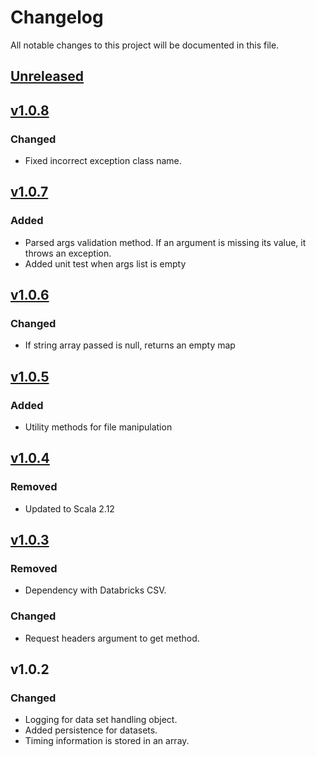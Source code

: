 # Changelog
All notable changes to this project will be documented in this file.

## [Unreleased]

## [v1.0.8]

### Changed
- Fixed incorrect exception class name.

## [v1.0.7]

### Added
- Parsed args validation method. If an argument is missing its value, it throws an exception.
- Added unit test when args list is empty

## [v1.0.6]

### Changed
- If string array passed is null, returns an empty map

## [v1.0.5]

### Added
- Utility methods for file manipulation  

## [v1.0.4]

### Removed
- Updated to Scala 2.12  

## [v1.0.3]

### Removed
- Dependency with Databricks CSV. 

### Changed
- Request headers argument to get method.

## v1.0.2
### Changed
- Logging for data set handling object.
- Added persistence for datasets.
- Timing information is stored in an array.


[Unreleased]: https://github.com/andersonkmi/spark-utils/compare/v1.0.2...HEAD
[v1.0.3]: https://github.com/andersonkmi/spark-utils/compare/v1.0.2...v1.0.3
[v1.0.4]: https://github.com/andersonkmi/spark-utils/compare/v1.0.3...v1.0.4
[v1.0.5]: https://github.com/andersonkmi/spark-utils/compare/v1.0.4...v1.0.5
[v1.0.6]: https://github.com/andersonkmi/spark-utils/compare/v1.0.5...v1.0.6
[v1.0.7]: https://github.com/andersonkmi/spark-utils/compare/v1.0.6...v1.0.7
[v1.0.8]: https://github.com/andersonkmi/spark-utils/compare/v1.0.7...v1.0.8